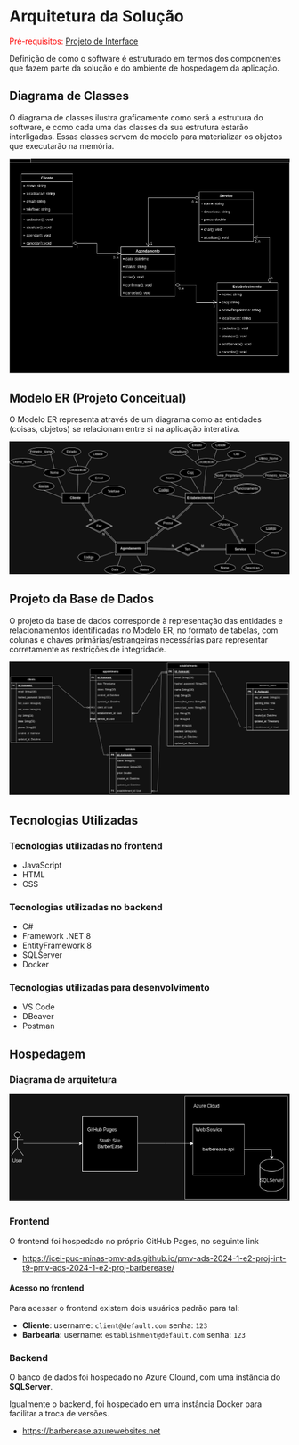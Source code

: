 # Arquitetura da Solução

<span style="color:red">Pré-requisitos: <a href="3-Projeto de Interface.md"> Projeto de Interface</a></span>

Definição de como o software é estruturado em termos dos componentes que fazem parte da solução e do ambiente de hospedagem da aplicação.

## Diagrama de Classes

O diagrama de classes ilustra graficamente como será a estrutura do software, e como cada uma das classes da sua estrutura estarão interligadas. Essas classes servem de modelo para materializar os objetos que executarão na memória.

![BarberEase Diagrama de Classes](./img/barberease-classes-diagram.png)

## Modelo ER (Projeto Conceitual)

O Modelo ER representa através de um diagrama como as entidades (coisas, objetos) se relacionam entre si na aplicação interativa.

![BarberEase Modelo ER](./img/barberease-modelo-er.png)


## Projeto da Base de Dados

O projeto da base de dados corresponde à representação das entidades e relacionamentos identificadas no Modelo ER, no formato de tabelas, com colunas e chaves primárias/estrangeiras necessárias para representar corretamente as restrições de integridade.

![BarberEase Modelo ER Banco de Dados](./img/barberease-banco-de-dados.png)


## Tecnologias Utilizadas

### Tecnologias utilizadas no frontend

- JavaScript
- HTML
- CSS

### Tecnologias utilizadas no backend

- C#
- Framework .NET 8
- EntityFramework 8
- SQLServer
- Docker

### Tecnologias utilizadas para desenvolvimento

- VS Code
- DBeaver
- Postman


## Hospedagem

### Diagrama de arquitetura

![BarberEase Diagrama de Arquitetura](./img/barberease-arch-diagram.png)


### Frontend

O frontend foi hospedado no próprio GitHub Pages, no seguinte link

- https://icei-puc-minas-pmv-ads.github.io/pmv-ads-2024-1-e2-proj-int-t9-pmv-ads-2024-1-e2-proj-barberease/

#### Acesso no frontend

Para acessar o frontend existem dois usuários padrão para tal:

- **Cliente**: username: `client@default.com` senha: `123`
- **Barbearia**: username: `establishment@default.com` senha: `123`

### Backend

O banco de dados foi hospedado no Azure Clound, com uma instância do **SQLServer**.

Igualmente o backend, foi hospedado em uma instância Docker para facilitar a troca de versões.

- https://barberease.azurewebsites.net
